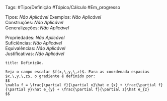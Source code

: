 Tags: #Tipo/Definição #Tópico/Cálculo #Em_progresso

Tipos: _Não Aplicável_ 
Exemplos: _Não Aplicável_  
Construções: _Não Aplicável_  
Generalizações: _Não Aplicável_

Propriedades: _Não Aplicável_  
Suficiências: _Não Aplicável_  
Equivalências: _Não Aplicável_  
Justificativas: _Não Aplicável_

```ad-abstract
title: Definição.

Seja o campo escalar $f(x,\,y,\,z)$. Para as coordenada espacias $x,\,y,\,z$, o gradiente é definido por:
$$
\nabla f = \frac{\partial f}{\partial x}\hat e_{x} + \frac{\partial f}{\partial y}\hat e_{y} + \frac{\partial f}{\partial z}\hat e_{z}
$$
```
